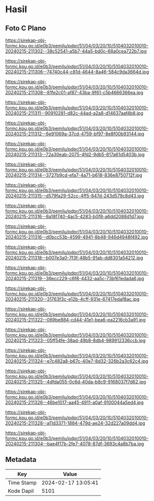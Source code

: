 # Hasil

## Foto C Plano

https://sirekap-obj-formc.kpu.go.id/e0b3/pemilu/pdpr/51/04/03/20/10/5104032010010-20240215-211302--38c52541-a5b7-44a5-bd0c-68a0cea722b7.jpg

https://sirekap-obj-formc.kpu.go.id/e0b3/pemilu/pdpr/51/04/03/20/10/5104032010010-20240215-211306--74740c44-c81d-4644-8a46-584c9da3664d.jpg

https://sirekap-obj-formc.kpu.go.id/e0b3/pemilu/pdpr/51/04/03/20/10/5104032010010-20240215-211308--81fe2c01-af87-43ba-9f61-c5b4666366ea.jpg

https://sirekap-obj-formc.kpu.go.id/e0b3/pemilu/pdpr/51/04/03/20/10/5104032010010-20240215-211311--90910281-d82c-44ad-a2a8-d14637aaf4b8.jpg

https://sirekap-obj-formc.kpu.go.id/e0b3/pemilu/pdpr/51/04/03/20/10/5104032010010-20240215-211312--6e91069a-37cd-4759-bf97-8e8f00b93144.jpg

https://sirekap-obj-formc.kpu.go.id/e0b3/pemilu/pdpr/51/04/03/20/10/5104032010010-20240215-211313--72a30eab-2075-4fd2-9db5-817a61d5403b.jpg

https://sirekap-obj-formc.kpu.go.id/e0b3/pemilu/pdpr/51/04/03/20/10/5104032010010-20240215-211314--3727b9cd-efa7-4a71-b618-836e8750712f.jpg

https://sirekap-obj-formc.kpu.go.id/e0b3/pemilu/pdpr/51/04/03/20/10/5104032010010-20240215-211315--d579fa29-52cc-4ff5-847d-243d579c8d43.jpg

https://sirekap-obj-formc.kpu.go.id/e0b3/pemilu/pdpr/51/04/03/20/10/5104032010010-20240215-211316--8a18f740-4ac5-4283-b0f8-a6dd2088d1d7.jpg

https://sirekap-obj-formc.kpu.go.id/e0b3/pemilu/pdpr/51/04/03/20/10/5104032010010-20240215-211316--d0bcc53b-4599-4941-8b48-946d4948f492.jpg

https://sirekap-obj-formc.kpu.go.id/e0b3/pemilu/pdpr/51/04/03/20/10/5104032010010-20240215-211318--b007e3a0-7f3f-48b5-91ab-dd8301a54212.jpg

https://sirekap-obj-formc.kpu.go.id/e0b3/pemilu/pdpr/51/04/03/20/10/5104032010010-20240215-211319--36ecc229-c6f8-4432-aa5c-73bf61edada6.jpg

https://sirekap-obj-formc.kpu.go.id/e0b3/pemilu/pdpr/51/04/03/20/10/5104032010010-20240215-211320--31763f3c-e12b-4cff-931e-67417edaf8ac.jpg

https://sirekap-obj-formc.kpu.go.id/e0b3/pemilu/pdpr/51/04/03/20/10/5104032010010-20240215-211322--069be884-cd44-41e1-bea6-ea2216cb3a91.jpg

https://sirekap-obj-formc.kpu.go.id/e0b3/pemilu/pdpr/51/04/03/20/10/5104032010010-20240215-211323--05ff54fe-38ad-49b8-8db4-989912336ccb.jpg

https://sirekap-obj-formc.kpu.go.id/e0b3/pemilu/pdpr/51/04/03/20/10/5104032010010-20240215-211324--e7c482a8-b67c-40e7-8d32-326b2a3c62c4.jpg

https://sirekap-obj-formc.kpu.go.id/e0b3/pemilu/pdpr/51/04/03/20/10/5104032010010-20240215-211325--4dfda055-0c6d-40da-b8c9-9168037f7d62.jpg

https://sirekap-obj-formc.kpu.go.id/e0b3/pemilu/pdpr/51/04/03/20/10/5104032010010-20240215-211326--46be1017-aa45-4911-a0af-9100044a5ed4.jpg

https://sirekap-obj-formc.kpu.go.id/e0b3/pemilu/pdpr/51/04/03/20/10/5104032010010-20240215-211328--a11d3371-1884-479d-ae24-32d227a09dd4.jpg

https://sirekap-obj-formc.kpu.go.id/e0b3/pemilu/pdpr/51/04/03/20/10/5104032010010-20240215-211304--bae4f17b-2fe7-4078-87df-3693c4a8b7ba.jpg


## Metadata

| Key        | Value               |
| ---------- | ------------------- |
| Time Stamp | 2024-02-17 13:05:41 |
| Kode Dapil | 5101                |



